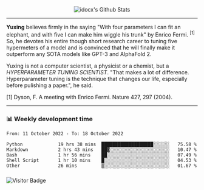 <div align="center">
    <img align="center" src="https://github-readme-stats.vercel.app/api?username=idocx&show_icons=true&count_private=true&hide_border=true" alt="idocx's Github Stats"></img>
</div>

---

**Yuxing** believes firmly in the saying "With four parameters I can fit an elephant, and with five I can make him wiggle his trunk" by Enrico Fermi. <sup>[1]</sup> So, he devotes his entire though short research career to tuning five hypermeters of a model and is convinced that he will finally make it outperform any SOTA models like GPT-3 and AlphaFold 2.

Yuxing is not a computer scientist, a physicist or a chemist, but a *HYPERPARAMETER TUNING SCIENTIST*. "That makes a lot of difference. Hyperparameter tuning is the technique that changes our life, especially before pulishing a paper.", he said.

[1] Dyson, F. A meeting with Enrico Fermi. Nature 427, 297 (2004).


---

### 📊 Weekly development time
<!--START_SECTION:waka-->

```text
From: 11 October 2022 - To: 18 October 2022

Python             19 hrs 38 mins  ███████████████████░░░░░░   75.58 %
Markdown           2 hrs 43 mins   ██▓░░░░░░░░░░░░░░░░░░░░░░   10.47 %
Bash               1 hr 56 mins    ██░░░░░░░░░░░░░░░░░░░░░░░   07.49 %
Shell Script       1 hr 10 mins    █░░░░░░░░░░░░░░░░░░░░░░░░   04.53 %
Other              26 mins         ▒░░░░░░░░░░░░░░░░░░░░░░░░   01.67 %
```

<!--END_SECTION:waka-->

### 

![Visitor Badge](https://visitor-badge.laobi.icu/badge?page_id=idocx.idocx)